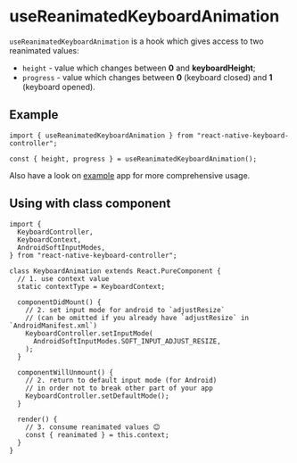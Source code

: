 # useReanimatedKeyboardAnimation

`useReanimatedKeyboardAnimation` is a hook which gives access to two reanimated values:

* `height` - value which changes between **0** and **keyboardHeight**;
* `progress` - value which changes between **0** (keyboard closed) and **1** (keyboard opened).

## Example[​](/react-native-keyboard-controller/pr-preview/pr-998/docs/api/hooks/keyboard/use-reanimated-keyboard-animation.md#example "Direct link to Example")

```
import { useReanimatedKeyboardAnimation } from "react-native-keyboard-controller";

const { height, progress } = useReanimatedKeyboardAnimation();
```

Also have a look on [example](https://github.com/kirillzyusko/react-native-keyboard-controller/tree/main/example) app for more comprehensive usage.

## Using with class component[​](/react-native-keyboard-controller/pr-preview/pr-998/docs/api/hooks/keyboard/use-reanimated-keyboard-animation.md#using-with-class-component "Direct link to Using with class component")

```
import {
  KeyboardController,
  KeyboardContext,
  AndroidSoftInputModes,
} from "react-native-keyboard-controller";

class KeyboardAnimation extends React.PureComponent {
  // 1. use context value
  static contextType = KeyboardContext;

  componentDidMount() {
    // 2. set input mode for android to `adjustResize`
    // (can be omitted if you already have `adjustResize` in `AndroidManifest.xml`)
    KeyboardController.setInputMode(
      AndroidSoftInputModes.SOFT_INPUT_ADJUST_RESIZE,
    );
  }

  componentWillUnmount() {
    // 2. return to default input mode (for Android)
    // in order not to break other part of your app
    KeyboardController.setDefaultMode();
  }

  render() {
    // 3. consume reanimated values 😊
    const { reanimated } = this.context;
  }
}
```
